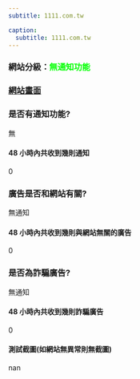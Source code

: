 ```yaml
---
subtitle: 1111.com.tw

caption:
  subtitle: 1111.com.tw
---
```


<h3>網站分級：<font color="#00FF00">無通知功能</font></h3>

### [網站畫面](1111.com.tw)
### 是否有通知功能?
無

#### 48 小時內共收到幾則通知
0

### 廣告是否和網站有關?
無通知

#### 48 小時內共收到幾則與網站無關的廣告
0

### 是否為詐騙廣告?
無通知

#### 48 小時內共收到幾則詐騙廣告
0

#### 測試截圖(如網站無異常則無截圖)
nan


